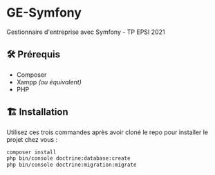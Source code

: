# GE-Symfony

Gestionnaire d'entreprise avec Symfony - TP EPSI 2021

## 🛠️ Prérequis

- Composer
- Xampp *(ou équivalent)*
- PHP

## 🏗️ Installation

Utilisez ces trois commandes après avoir cloné le repo pour installer le projet chez vous :

```bash
composer install
php bin/console doctrine:database:create
php bin/console doctrine:migration:migrate
```
